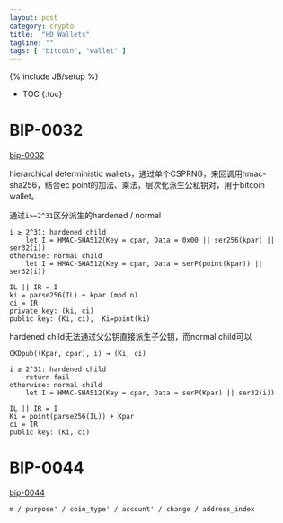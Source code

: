 ```yaml
---
layout: post
category: crypto
title:  "HD Wallets"
tagline: ""
tags: [ "bitcoin", "wallet" ] 
---
```

{% include JB/setup %}

* TOC
{:toc}

# BIP-0032

[bip-0032](https://github.com/bitcoin/bips/blob/master/bip-0032.mediawiki)

hierarchical deterministic wallets，通过单个CSPRNG，来回调用hmac-sha256，结合ec point的加法、乘法，层次化派生公私钥对，用于bitcoin wallet。

通过`i>=2^31`区分派生的hardened / normal

    i ≥ 2^31: hardened child
        let I = HMAC-SHA512(Key = cpar, Data = 0x00 || ser256(kpar) || ser32(i))
    otherwise: normal child
        let I = HMAC-SHA512(Key = cpar, Data = serP(point(kpar)) || ser32(i))

    IL || IR = I
    ki = parse256(IL) + kpar (mod n)
    ci = IR
    private key: (ki, ci)
    public key: (Ki, ci),  Ki=point(ki)

hardened child无法通过父公钥直接派生子公钥，而normal child可以

    CKDpub((Kpar, cpar), i) → (Ki, ci)

    i ≥ 2^31: hardened child
        return fail
    otherwise: normal child
        let I = HMAC-SHA512(Key = cpar, Data = serP(Kpar) || ser32(i))

    IL || IR = I
    Ki = point(parse256(IL)) + Kpar
    ci = IR
    public key: (Ki, ci)

# BIP-0044

[bip-0044](https://github.com/bitcoin/bips/blob/master/bip-0044.mediawiki)

    m / purpose' / coin_type' / account' / change / address_index
